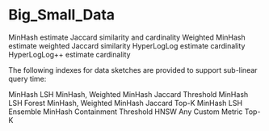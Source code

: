 # Big_Small_Data

MinHash	estimate Jaccard similarity and cardinality
Weighted MinHash	estimate weighted Jaccard similarity
HyperLogLog	estimate cardinality
HyperLogLog++	estimate cardinality



The following indexes for data sketches are provided to support sub-linear query time:

MinHash LSH	MinHash, Weighted MinHash	Jaccard Threshold
MinHash LSH Forest	MinHash, Weighted MinHash	Jaccard Top-K
MinHash LSH Ensemble	MinHash	Containment Threshold
HNSW	Any	Custom Metric Top-K
